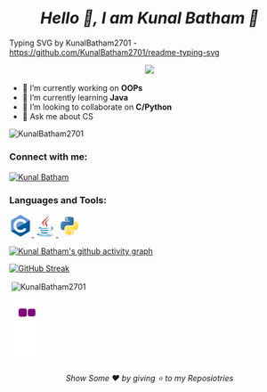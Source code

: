 
<h1 align='center'> <i>Hello 👋, I am Kunal Batham 🙂</i></h2> 

Typing SVG by KunalBatham2701 - https://github.com/KunalBatham2701/readme-typing-svg
<p align="center">
  <a href="https://github.com/KunalBatham2701/readme-typing-svg"><img src="https://readme-typing-svg.herokuapp.com/?lines=first line%20from%20mine!;LIFE;the%20third%20line%20is this.&font=Fira%20Code&center=true&width=440&height=45&color=61CC8C&vCenter=true&size=22"></a>
</p>

- 🔭 I’m currently working on **OOPs**
- 🌱 I’m currently learning **Java**
- 👯 I’m looking to collaborate on **C/Python**
- 💬 Ask me about CS


<p align="left"> <img src="https://komarev.com/ghpvc/?username=KunalBatham2701&label=Profile%20views&color=0e75b6&style=flat" alt="KunalBatham2701" /> </p>


<h3 align="left">Connect with me:</h3>
<p align="left">
<a href="https://www.linkedin.com/in/kunal-batham-1187551b7/" target="blank"><img align="center" src="https://raw.githubusercontent.com/rahuldkjain/github-profile-readme-generator/master/src/images/icons/Social/linked-in-alt.svg" alt="Kunal Batham" height="30" width="40" /></a>

</p>

<h3 align="left">Languages and Tools:</h3>
<p align="left"> <a href="https://www.cprogramming.com/" target="_blank" rel="noreferrer"> <img src="https://raw.githubusercontent.com/devicons/devicon/master/icons/c/c-original.svg" alt="c" width="40" height="40"/> </a> <a href="https://www.java.com" target="_blank" rel="noreferrer"> <img src="https://raw.githubusercontent.com/devicons/devicon/master/icons/java/java-original.svg" alt="java" width="40" height="40"/> </a> <a href="https://www.python.org" target="_blank" rel="noreferrer"> <img src="https://raw.githubusercontent.com/devicons/devicon/master/icons/python/python-original.svg" alt="python" width="40" height="40"/> </a> </p>


[![Kunal Batham's github activity graph](https://activity-graph.herokuapp.com/graph?username=kunalbatham2701&theme=chartreuse-dark)](https://github.com/KunalBatham2701/github-readme-activity-graph)



[![GitHub Streak](http://github-readme-streak-stats.herokuapp.com?user=KunalBatham2701&theme=blue-green&hide_border=true&date_format=M%20j%5B%2C%20Y%5D)](https://git.io/streak-stats)


<p>&nbsp;<img align="center" src="https://github-readme-stats.vercel.app/api?username=KunalBatham2701&theme=blue-green&show_icons=true&locale=en" alt="KunalBatham2701" /></p>


![snake gif](https://github.com/KunalBatham2701/KunalBatham2701/blob/output/github-contribution-grid-snake.gif)

<h6 align= "center">Show Some ❤ by giving ⭐ to my Reposiotries</h6>

